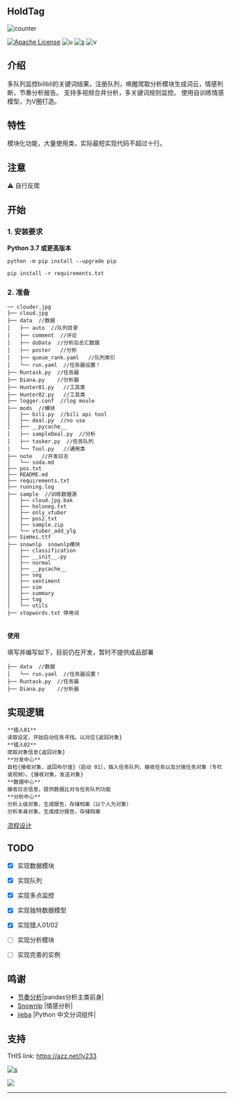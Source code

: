 ## HoldTag
![counter](https://count.getloli.com/get/45ironholdtag?theme=moebooru)

[![Apache License](https://img.shields.io/badge/LICENSE-Apache-ff69b4)](LICENSE)   ![u](https://img.shields.io/badge/USE-python-green)   [![s](https://img.shields.io/badge/Sponsor-Alipay-ff69b4)](https://azz.net/ly233)
![v](https://img.shields.io/badge/Version-220209-9cf)


## 介绍

多队列监控bilibli的关键词结果，注册队列，唤醒爬取分析模块生成词云，情感判断，节奏分析报告。
支持多视频合并分析，多关键词规则监控。
使用自训练情感模型，为V圈打造。



## 特性

模块化功能，大量使用类，实际最短实现代码不超过十行。



## 注意
⚠ 自行反爬


## 开始
### 1. 安装要求

 **Python 3.7 或更高版本**
```
python -m pip install --upgrade pip

pip install -r requirements.txt
```


### 2. 准备

```
── clouder.jpg
├── cloud.jpg
├── data  //数据
│   ├── auto  //队列目录
│   ├── comment  //评论
│   ├── doData  //分析后总汇数据
│   ├── poster   //分析
│   ├── queue_rank.yaml   //队列索引
│   └── run.yaml  //任务器设置！
├── Runtask.py  //任务器
├── Diana.py    //分析器
├── Hunter01.py   //工具类
├── Hunter02.py   //工具类
├── logger.conf  //log moule
├── mods  //模块
│   ├── bili.py  //bili api tool
│   ├── deal.py  //no use
│   ├── __pycache__
│   ├── sampleDeal.py  //分析
│   ├── tasker.py  //任务队列
│   └── Tool.py   //通用类
├── note   //开发日志
│   └── soda.md
├── pos.txt
├── README.md
├── requirements.txt
├── running.log
├── sample  //训练数据源
│   ├── cloud.jpg.bak
│   ├── holoneg.txt
│   ├── only_vtuber
│   ├── pos2.txt
│   ├── sample.zip
│   └── vtuber_add_ylg
├── SimHei.ttf
├── snownlp  snownlp模块
│   ├── classification
│   ├── __init__.py
│   ├── normal
│   ├── __pycache__
│   ├── seg
│   ├── sentiment
│   ├── sim
│   ├── summary
│   ├── tag
│   └── utils
├── stopwords.txt 停用词


```


#### 使用

填写并编写如下，目前仍在开发，暂时不提供成品部署
```
├── data  //数据
│   └── run.yaml  //任务器设置！
├── Runtask.py  //任务器
├── Diana.py    //分析器
```



## 实现逻辑


```
**猎人01**
读取设定，开始启动任务寻找。以对应{返回对象}
**猎人02**
爬取对象信息{返回对象}
**分发中心**
自检{接收对象，返回布尔值}（启动 01），插入任务队列，接收任务以及分拨任务对象（专栏或视频）。{接收对象，发送对象}
**数据中心**
接收日志信息，提供数据比对与任务队列功能
**分析中心**
分析上级对象，生成报告，存储档案（以个人为对象）
分析本身对象，生成成分报告，存储档案
```

[流程设计](note/soda.md)




## TODO
- [x] 实现数据模块
- [x] 实现队列
- [x] 实现多点监控
- [x] 实现独特数据模型
- [x] 实现猎人01/02
- [ ] 实现分析模块
- [ ] 实现完善的实例


## 鸣谢

- [节奏分析](https://github.com/TomoeMami/asoul-ttk-analysis)|pandas分析主类前身|
- [Snownlp](https://github.com/isnowfy/snownlp) |情感分析|
- [jieba](https://github.com/fxsjy/jieba) |Python 中文分词组件|


## 支持

THIS link: https://azz.net/ly233

[![s](https://img.shields.io/badge/Sponsor-Alipay-ff69b4)](https://azz.net/ly233)


[![](https://s3.bmp.ovh/imgs/2022/02/f30ca9d9152ba7aa.png)](https://gitlab.com/45iron/holdtag)

------------------------------



